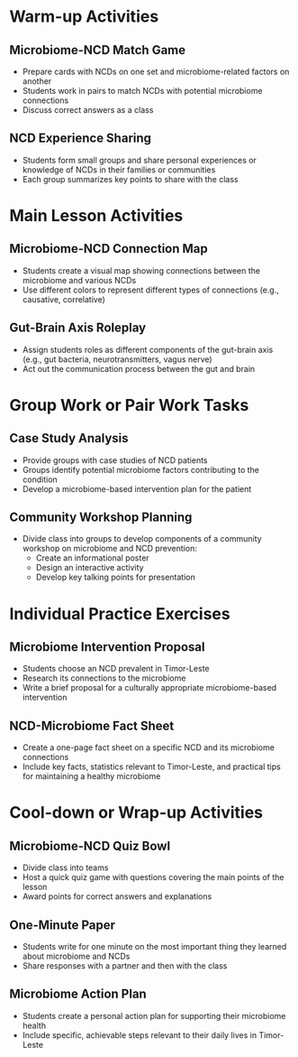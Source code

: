 # Warm-up Activities

## Microbiome-NCD Match Game
- Prepare cards with NCDs on one set and microbiome-related factors on another
- Students work in pairs to match NCDs with potential microbiome connections
- Discuss correct answers as a class

## NCD Experience Sharing
- Students form small groups and share personal experiences or knowledge of NCDs in their families or communities
- Each group summarizes key points to share with the class

# Main Lesson Activities

## Microbiome-NCD Connection Map
- Students create a visual map showing connections between the microbiome and various NCDs
- Use different colors to represent different types of connections (e.g., causative, correlative)

## Gut-Brain Axis Roleplay
- Assign students roles as different components of the gut-brain axis (e.g., gut bacteria, neurotransmitters, vagus nerve)
- Act out the communication process between the gut and brain

# Group Work or Pair Work Tasks

## Case Study Analysis
- Provide groups with case studies of NCD patients
- Groups identify potential microbiome factors contributing to the condition
- Develop a microbiome-based intervention plan for the patient

## Community Workshop Planning
- Divide class into groups to develop components of a community workshop on microbiome and NCD prevention:
  * Create an informational poster
  * Design an interactive activity
  * Develop key talking points for presentation

# Individual Practice Exercises

## Microbiome Intervention Proposal
- Students choose an NCD prevalent in Timor-Leste
- Research its connections to the microbiome
- Write a brief proposal for a culturally appropriate microbiome-based intervention

## NCD-Microbiome Fact Sheet
- Create a one-page fact sheet on a specific NCD and its microbiome connections
- Include key facts, statistics relevant to Timor-Leste, and practical tips for maintaining a healthy microbiome

# Cool-down or Wrap-up Activities

## Microbiome-NCD Quiz Bowl
- Divide class into teams
- Host a quick quiz game with questions covering the main points of the lesson
- Award points for correct answers and explanations

## One-Minute Paper
- Students write for one minute on the most important thing they learned about microbiome and NCDs
- Share responses with a partner and then with the class

## Microbiome Action Plan
- Students create a personal action plan for supporting their microbiome health
- Include specific, achievable steps relevant to their daily lives in Timor-Leste